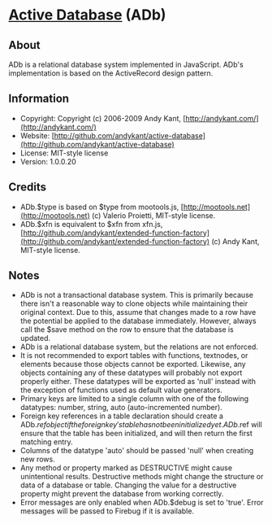 [Active Database](http://github.com/andykant/active-database) (ADb)
=================

About
-----
ADb is a relational database system implemented in JavaScript. ADb's implementation is based on the ActiveRecord design pattern.

Information
-----------
* Copyright:  Copyright (c) 2006-2009 Andy Kant, [http://andykant.com/](http://andykant.com/)
* Website:    [http://github.com/andykant/active-database](http://github.com/andykant/active-database)
* License:    MIT-style license
* Version:    1.0.0.20

Credits
-------
* ADb.$type is based on $type from mootools.js, [http://mootools.net](http://mootools.net) (c) Valerio Proietti, MIT-style license.
* ADb.$xfn is equivalent to $xfn from xfn.js, [http://github.com/andykant/extended-function-factory](http://github.com/andykant/extended-function-factory) (c) Andy Kant, MIT-style license.

Notes
-----
* ADb is not a transactional database system. This is primarily because there 
  isn't a reasonable way to clone objects while maintaining their original 
  context. Due to this, assume that changes made to a row have the potential 
  be applied to the database immediately. However, always call the $save 
  method on the row to ensure that the database is updated.
* ADb is a relational database system, but the relations are not enforced.
* It is not recommended to export tables with functions, textnodes, or 
  elements because those objects cannot be exported. Likewise, any objects 
  containing any of these datatypes will probably not export properly 
  either. These datatypes will be exported as 'null' instead with the 
  exception of functions used as default value generators.
* Primary keys are limited to a single column with one of the following 
  datatypes: number, string, auto (auto-incremented number).
* Foreign key references in a table declaration should create a ADb.$ref 
  object if the foreign key's table has not been initialized yet. ADb.$ref will 
  ensure that the table has been initialized, and will then return the first 
  matching entry.
* Columns of the datatype 'auto' should be passed 'null' when creating 
  new rows.
* Any method or property marked as DESTRUCTIVE might cause unintentional 
  results. Destructive methods might change the structure or data of a 
  database or table. Changing the value for a destructive property might 
  prevent the database from working correctly.
* Error messages are only enabled when ADb.$debug is set to 'true'. Error 
  messages will be passed to Firebug if it is available.

